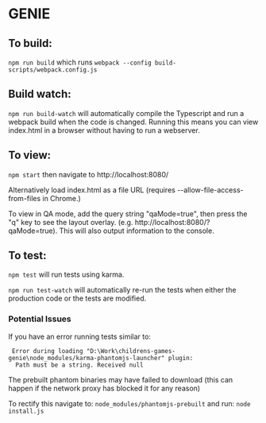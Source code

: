 # GENIE

## To build:

`npm run build` which runs `webpack --config build-scripts/webpack.config.js`

## Build watch:

`npm run build-watch` will automatically compile the Typescript and run a webpack build when the code is changed. Running this means you can view index.html in a browser without having to run a webserver.

## To view:

`npm start` then navigate to http://localhost:8080/

Alternatively load index.html as a file URL (requires --allow-file-access-from-files in Chrome.)

To view in QA mode, add the query string "qaMode=true", then press the "q" key to see the layout overlay. (e.g. http://localhost:8080/?qaMode=true). This will also output information to the console.


## To test:

`npm test` will run tests using karma.

`npm run test-watch` will automatically re-run the tests when either the production code or the tests are modified.

### Potential Issues

If you have an error running tests similar to: 
```
 Error during loading "D:\Work\childrens-games-genie\node_modules/karma-phantomjs-launcher" plugin:
  Path must be a string. Received null
```
The prebuilt phantom binaries may have failed to download (this can happen if the network proxy has blocked it for any reason)

To rectify this navigate to: ```node_modules/phantomjs-prebuilt``` and run: ```node install.js```
